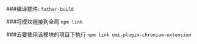 ###编译插件:
`father-build`

###将模块链接到全局
`npm link`

###去要使用该模块的项目下执行
`npm link umi-plugin-chromium-extension`
